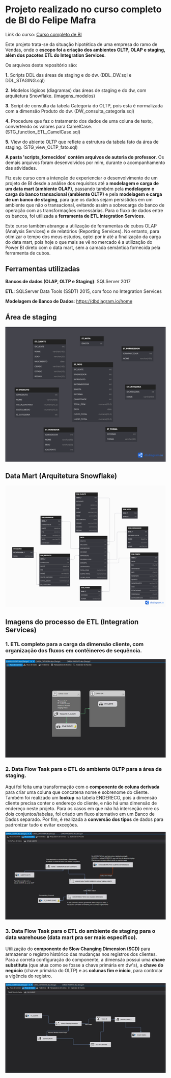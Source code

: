 # Projeto realizado no curso completo de BI do Felipe Mafra

Link do curso: [Curso completo de BI](https://www.udemy.com/course/curso-completo-business-intelligence/?couponCode=OF83024E)

Este projeto trata-se da situação hipotética de uma empresa do ramo de Vendas, onde o **escopo foi a criação dos ambientes OLTP, OLAP e staging, além dos pacotes ETL do Integration Services**.

Os arquivos deste repositório são:

**1.** Scripts DDL das áreas de staging e do dw. (DDL_DW.sql e DDL_STAGING.sql)

**2.** Modelos lógicos (diagramas) das áreas de staging e do dw, com arquitetura Snowflake. (imagens_modelos)

**3.** Script de consulta da tabela Categoria do OLTP, pois esta é normalizada com a dimensão Produto do dw. (DW_consulta_categoria.sql)

**4.** Procedure que faz o tratamento dos dados de uma coluna de texto, convertendo os valores para CamelCase. (STG_function_ETL_CamelCase.sql)

**5.** View do abiente OLTP que reflete a estrutura da tabela fato da área de staging. (STG_view_OLTP_fato.sql)

**A pasta 'scripts_fornecidos' contém arquivos de autoria do professor**. Os demais arquivos foram desenvolvidos por mim, durante o acompanhamento das atividades.

Fiz este curso com a intenção de experienciar o desenvolvimento de um projeto de BI
desde a análise dos requisitos até a **modelagem e carga de um data mart (ambiente OLAP)**, passando também pela **modelagem e carga do banco transacional (ambiente OLTP)** e pela **modelagem e carga de um banco de staging**, para que os dados sejam persistidos em um ambiente que não o transacional, evitando assim a sobrecarga do banco de operação com as transformações necessárias. Para o fluxo de dados entre os bancos, foi utilizada a **ferramenta de ETL Integration Services**.

Este curso também abrange a utilização de ferramentas de cubos OLAP (Analysis Services) e de relatórios (Reporting Services). No entanto, para otimizar o tempo dos meus estudos, optei por ir até a finalização da carga do data mart, pois hoje o que mais se vê no mercado é a utilização do Power BI direto com o data mart, sem a camada semântica fornecida pela ferramenta de cubos.

## Ferramentas utilizadas

**Bancos de dados (OLAP, OLTP e Staging)**: SQLServer 2017

**ETL**: SQLServer Data Tools (SSDT) 2015, com foco no Integration Services

**Modelagem de Banco de Dados**: https://dbdiagram.io/home 

## Área de staging
![Modelo de Staging](imagens_modelos/modelagem_STAGING.png)

## Data Mart (Arquitetura Snowflake)
![Modelo do dw](imagens_modelos/modelagem_DW.png)

## Imagens do processo de ETL (Integration Services)

### 1. ETL completo para a carga da dimensão cliente, com organização dos fluxos em contêineres de sequência.
![imagem 1](imagens/carga_cliente.jpg)

### 2. Data Flow Task para o ETL do ambiente OLTP para a área de staging.

Aqui foi feita uma transformação com o **componente de coluna derivada** para criar uma coluna que concatena nome e sobrenome do cliente. Também foi realizado um **lookup** na tabela ENDERECO, pois a dimensão cliente precisa conter o endereço do cliente, e não há uma dimensão de endereço neste projeto. Para os casos em que não há interseção enre os dois conjuntos/tabelas, foi criado um fluxo alternativo em um Banco de Dados separado. Por fim, é realizada a **conversão dos tipos** de dados para padronizar tudo e evitar exceções.

![imagem 2](imagens/carga_staging_cliente.jpg)

### 3. Data Flow Task para o ETL do ambiente de staging para o data warehouse (data mart pra ser mais específico).

Utilização do **componente de Slow Changing Dimension (SCD)** para armazenar o registro histórico das mudanças nos registros dos clientes. Para a correta configuração do componente, a dimensão possui uma **chave substituta** (que atua como se fosse a chave primária em dw's), a **chave do negócio** (chave primária do OLTP) e as **colunas fim e início**, para controlar a vigência do registro.

![imagem 3](imagens/carga_dw_cliente.jpg)